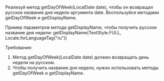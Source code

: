 
Реализуй метод getDayOfWeek(LocalDate date), чтобы он возвращал русское название дня недели аргумента date.
Воспользуйся методами getDayOfWeek и getDisplayName.

Пример параметров метода getDisplayName, чтобы получить русское название дня недели:
getDisplayName(TextStyle.FULL, Locale.forLanguageTag(&quot;ru&quot;))


Требования:
1.	Метод getDayOfWeek(LocalDate date) должен возвращать день недели на русском.
2.	Чтобы получить название дня недели, нужно использовать методы getDayOfWeek и getDisplayName.


